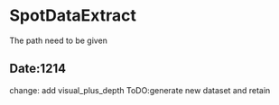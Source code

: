 # SpotDataExtract
The path need to be given
## Date:1214
change: add visual_plus_depth
ToDO:generate new dataset and retain
